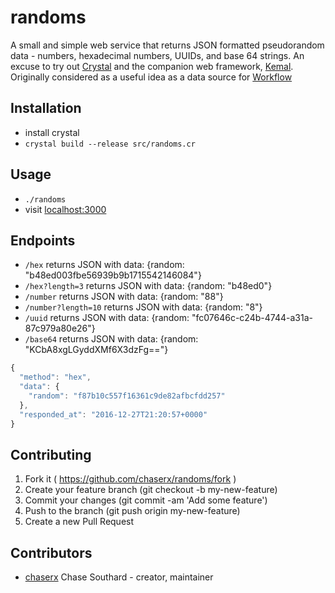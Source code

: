 # randoms

A small and simple web service that returns JSON formatted pseudorandom data - numbers, hexadecimal numbers, UUIDs, and base 64 strings. An excuse to try out [Crystal](https://crystal-lang.org/) and the companion web framework, [Kemal](http://kemalcr.com/). Originally considered as a useful idea as a data source for [Workflow](https://workflow.is/)

## Installation

- install crystal
- `crystal build --release src/randoms.cr`

## Usage

- `./randoms`
- visit [localhost:3000](http://localhost:3000)

## Endpoints

- `/hex` returns JSON with data: {random: "b48ed003fbe56939b9b1715542146084"} 
- `/hex?length=3` returns JSON with data: {random: "b48ed0"} 
- `/number` returns JSON with data: {random: "88"} 
- `/number?length=10` returns JSON with data: {random: "8"} 
- `/uuid` returns JSON with data: {random: "fc07646c-c24b-4744-a31a-87c979a80e26"} 
- `/base64` returns JSON with data: {random: "KCbA8xgLGyddXMf6X3dzFg=="} 

```js
{
  "method": "hex",
  "data": {
    "random": "f87b10c557f16361c9de82afbcfdd257"
  },
  "responded_at": "2016-12-27T21:20:57+0000"
}
```

## Contributing

1. Fork it ( https://github.com/chaserx/randoms/fork )
2. Create your feature branch (git checkout -b my-new-feature)
3. Commit your changes (git commit -am 'Add some feature')
4. Push to the branch (git push origin my-new-feature)
5. Create a new Pull Request

## Contributors

- [chaserx](https://github.com/chaserx) Chase Southard - creator, maintainer
